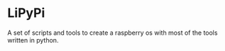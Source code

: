# LiPyPi

A set of scripts and tools to create a raspberry os with most of the tools written in python.
